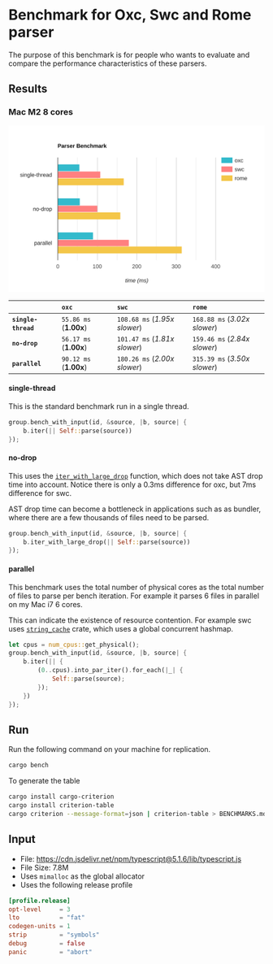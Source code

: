 # Benchmark for Oxc, Swc and Rome parser

The purpose of this benchmark is for people who wants to evaluate and compare the performance characteristics of these parsers.

## Results

### Mac M2 8 cores

<img src="./bar-graph1.svg">


|                     | `oxc`                    | `swc`                            | `rome`                            |
|:--------------------|:-------------------------|:---------------------------------|:--------------------------------- |
| **`single-thread`** | `55.86 ms` (**1.00x**)   | `108.68 ms` (*1.95x slower*)     | `168.88 ms` (*3.02x slower*)      |
| **`no-drop`**       | `56.17 ms` (**1.00x**)   | `101.47 ms` (*1.81x slower*)     | `159.46 ms` (*2.84x slower*)      |
| **`parallel`**      | `90.12 ms` (**1.00x**)   | `180.26 ms` (*2.00x slower*)     | `315.39 ms` (*3.50x slower*)      |

#### single-thread

This is the standard benchmark run in a single thread.

```rust
group.bench_with_input(id, &source, |b, source| {
    b.iter(|| Self::parse(source))
});
```

#### no-drop

This uses the [`iter_with_large_drop`](https://docs.rs/criterion/0.5.1/criterion/struct.Bencher.html#method.iter_with_large_drop) function, which does not take AST drop time into account.
Notice there is only a 0.3ms difference for oxc, but 7ms difference for swc.

AST drop time can become a bottleneck in applications such as as bundler,
where there are a few thousands of files need to be parsed.

```rust
group.bench_with_input(id, &source, |b, source| {
    b.iter_with_large_drop(|| Self::parse(source))
});
```

#### parallel

This benchmark uses the total number of physical cores as the total number of files to parse per bench iteration. For example it parses 6 files in parallel on my Mac i7 6 cores.

This can indicate the existence of resource contention.
For example swc uses [`string_cache`](https://crates.io/crates/string_cache) crate, which uses a global concurrent hashmap.

```rust
let cpus = num_cpus::get_physical();
group.bench_with_input(id, &source, |b, source| {
    b.iter(|| {
        (0..cpus).into_par_iter().for_each(|_| {
            Self::parse(source);
        });
    })
});
```

## Run

Run the following command on your machine for replication.

```bash
cargo bench
```

To generate the table

```bash
cargo install cargo-criterion
cargo install criterion-table
cargo criterion --message-format=json | criterion-table > BENCHMARKS.md
```

## Input

* File: https://cdn.jsdelivr.net/npm/typescript@5.1.6/lib/typescript.js
* File Size: 7.8M
* Uses `mimalloc` as the global allocator
* Uses the following release profile

```toml
[profile.release]
opt-level     = 3
lto           = "fat"
codegen-units = 1
strip         = "symbols"
debug         = false
panic         = "abort"
```
